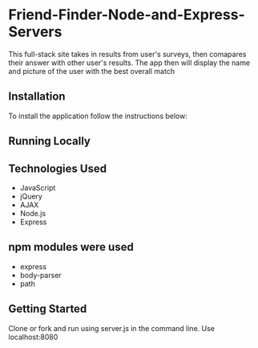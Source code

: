 # Friend-Finder-Node-and-Express-Servers

This full-stack site takes in results from user's surveys, then comapares their answer with other user's results. The app then will display the name and picture of the user with the best overall match 


## Installation 
To install the application follow the instructions below:


## Running Locally


## Technologies Used
* JavaScript
* jQuery
* AJAX
* Node.js
* Express

## npm modules were used
* express
* body-parser
* path


## Getting Started
Clone or fork and run using server.js in the command line.
Use localhost:8080
